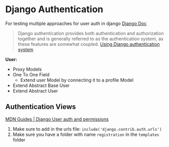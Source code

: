 # Django Authentication

For testing multiple approaches for user auth in django
[Django Doc](https://docs.djangoproject.com/en/4.2/topics/auth/)


> Django authentication provides both authentication and authorization together and is generally referred to as the authentication system, as these features are somewhat coupled. [Using Django authentication system](https://docs.djangoproject.com/en/4.2/topics/auth/default/)

**User:**
- Proxy Models
- One To One Field
  - Extend user Model by connecting it to a profile Model
- Extend Abstract Base User
- Extend Abstract User

## Authentication Views
[MDN Guides | Django User auth and permissions](https://developer.mozilla.org/en-US/docs/Learn/Server-side/Django/Authentication#setting_up_your_authentication_views)

1. Make sure to add in the urls file: `include('django.contrib.auth.urls')`
2. Make sure you have a folder with name `registration` in the `templates` folder
